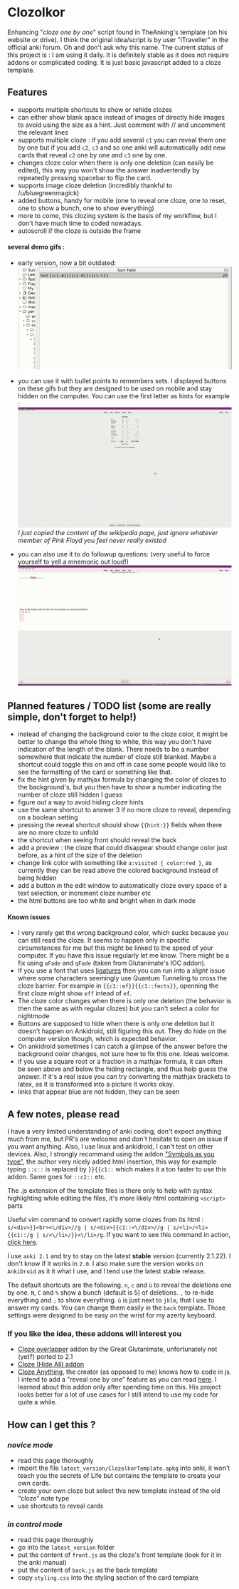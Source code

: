 # Clozolkor
Enhancing "*cloze one by one*" script found in TheAnking's template (on his website or drive). I think the original idea/script is by user "iTraveller" in the official anki forum. Oh and don't ask why this name. The current status of this project is : I am using it daily. It is definitely stable as it does not require addons or complicated coding. It is just basic javascript added to a cloze template.


## Features 
* supports multiple shortcuts to show or rehide clozes
* can either show blank space instead of images of directly hide images to avoid using the size as a hint. Just comment with // and uncomment the relevant lines
* supports multiple cloze : if you add several `c1` you can reveal them one by one but if you add `c2`, `c3` and so one anki will automatically add new cards that reveal `c2` one by one and `c3` one by one.
* changes cloze color when there is only one deletion (can easily be edited), this way you won't show the answer inadvertendly by repeatedly pressing spacebar to flip the card.
* supports image cloze deletion (incredibly thankful to /u/bluegreenmagick)
* added buttons, handy for mobile (one to reveal one cloze, one to reset, one to show a bunch, one to show everything)
* more to come, this clozing system is the basis of my workflow, but I don't have much time to coded nowadays.
* autoscroll if the cloze is outside the frame

#### several demo gifs :
* early version, now a bit outdated:
![demo_gif](bin/demo.gif)

* you can use it with bullet points to remembers sets. I displayed buttons on these gifs but they are designed to be used on mobile and stay hidden on the computer. You can use the first letter as hints for example :
![demo2_gif](bin/demo2.gif)
*I just copied the content of the wikipedia page, just ignore whatever member of Pink Floyd you feel never really existed*

* you can also use it to do followup questions: (very useful to force yourself to yell a mnemonic out loud!)
![demo3_gif](bin/demo3.gif)

## Planned features / TODO list (some are really simple, don't forget to help!)
* instead of changing the background color to the cloze color, it might be better to change the whole thing to white, this way you don't have indication of the length of the blank. There needs to be a number somewhere that indicate the number of cloze still blanked. Maybe a shortcut could toggle this on and off in case some people would like to see the formatting of the card or something like that.
* fix the hint given by mathjax formula by changing the color of clozes to the background's, but you then have to show a number indicating the number of cloze still hidden I guess
* figure out a way to avoid hiding cloze hints
* use the same shortcut to answer 3 if no more cloze to reveal, depending on a boolean setting
* pressing the reveal shortcut should show `{{hint:}}` fields when there are no more cloze to unfold
* the shortcut when seeing front should reveal the back
* add a preview : the cloze that could disappear should change color just before, as a hint of the size of the deletion
* change link color with something like `a:visited { color:red }`, as currently they can be read above the colored background instead of being hidden
* add a button in the edit window to automatically cloze every space of a text selection, or increment cloze number etc
* the html buttons are too white and bright when in dark mode

#### Known issues
* I very rarely get the wrong background color, which sucks because you can still read the cloze. It seems to happen only in specific circumstances for me but this might be linked to the speed of your computer. If you have this issue regularly let me know. There might be a fix using `aFade` and `qFade` (taken from Glutanimate's IOC addon).
* If you use a font that uses [ligatures](https://en.wikipedia.org/wiki/Orthographic_ligature) then you can run into a *slight* issue where some characters seemingly use Quantum Tunneling to cross the cloze barrier. For example in `{{c1::ef}}{{c1::fects}}`, openning the first cloze might show `eff` intead of `ef`.
* The cloze color changes when there is only one deletion (the behavior is then the same as with regular clozes) but you can't select a color for nightmode
* Buttons are supposed to hide when there is only one deletion but it doesn't happen on Ankidroid, still figuring this out. They do hide on the computer version though, which is expected behavior.
* On ankidroid sometimes I can catch a glimpse of the answer before the background color changes, not sure how to fix this one. Ideas welcome.
* if you use a square root or a fraction in a mathjax formula, it can often be seen above and below the hiding rectangle, and thus help guess the answer. If it's a real issue you can try converting the mathjax brackets to latex, as it is transformed into a picture it works okay. 
* links that appear blue are not hidden, they can be seen

## A few notes, please read
I have a very limited understanding of anki coding, don't expect anything much from me, but PR's are welcome and don't hesitate to open an issue if you want anything. Also, I use linux and ankidroid, I can't test on other devices. Also, I strongly recommand using the addon ["Symbols as you type"](https://ankiweb.net/shared/info/2040501954), the author very nicely added html insertion, this way for example typing `::c::` is replaced by `}}{{c1::` which makes it a ton faster to use this addon. Same goes for `::c2::` etc.

The .js extension of the template files is there only to help with syntax highlighting while editing the files, it's more likely html containing `<script>` parts

Useful vim command to convert rapidly some clozes from its html : `s/<div>}}<br><\/div>//g | s/<div>{{c1::<\/div>//g | s/<li>/<li>{{c1::/g | s/<\/li>/}}<\/li>/g`. If you want to see this command in action, [click here](bin/demo_vim.gif).

I use `anki 2.1` and try to stay on the latest **stable** version (currently 2.1.22). I don't know if it works in `2.0`. I also make sure the version works on `AnkiDroid` as it it what I use, and I tend use the latest stable release.

The default shortcuts are the following. `n`, `c` and `ù` to reveal the deletions one by one. `N`, `C` and `%` show a bunch (default is 5) of deletions. `,` to re-hide everything and `;` to show everything. `ù` is just next to `jklm`, that I use to answer my cards. You can change them easily in the `back` template. Those settings were designed to be easy on the wrist for my azerty keyboard.


### If you like the idea, these addons will interest you
* [Cloze overlapper](https://github.com/Glutanimate/cloze-overlapper) addon by the Great Glutanimate, unfortunately not (yet?) ported to 2.1
* [Cloze (Hide All) addon](https://ankiweb.net/shared/info/1709973686)
* [Cloze Anything](https://github.com/matthayes/anki_cloze_anything), the creator (as opposed to me) knows how to code in js. I intend to add a "reveal one by one" feature as you can read [here](https://github.com/matthayes/anki_cloze_anything/issues/6#issuecomment-629829062). I learned about this addon only after spending time on this. His project looks better for a lot of use cases for I still intend to use my code for quite a while.

## How can I get this ?
 ### *novice mode*
* read this page thoroughly
* import the file `latest_version/ClozolkorTemplate.apkg` into anki, it won't teach you the secrets of Life but contains the template to create your own cards.
* create your own cloze but select this new template instead of the old "cloze" note type
* use shortcuts to reveal cards

 ### *in control mode*
* read this page thoroughly
* go into the `latest_version` folder
* put the content of `front.js` as the cloze's front template (look for it in the anki manual)
* put the content of `back.js` as the back template
* copy `styling.css` into the styling section of the card template
